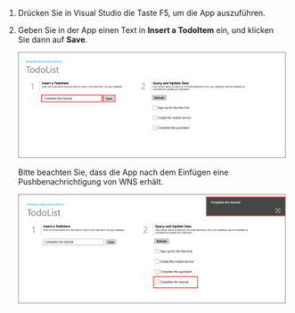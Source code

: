 
1. Drücken Sie in Visual Studio die Taste F5, um die App auszuführen.

2. Geben Sie in der App einen Text in **Insert a TodoItem** ein, und klicken Sie dann auf **Save**.

   	![](./media/mobile-services-windows-store-test-push/mobile-quickstart-push1.png)

   	Bitte beachten Sie, dass die App nach dem Einfügen eine Pushbenachrichtigung von WNS erhält.

   	![](./media/mobile-services-windows-store-test-push/mobile-quickstart-push2.png)

<!---HONumber=Oct15_HO3-->